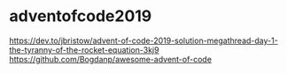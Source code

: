 # adventofcode2019

https://dev.to/jbristow/advent-of-code-2019-solution-megathread-day-1-the-tyranny-of-the-rocket-equation-3kj9
https://github.com/Bogdanp/awesome-advent-of-code
